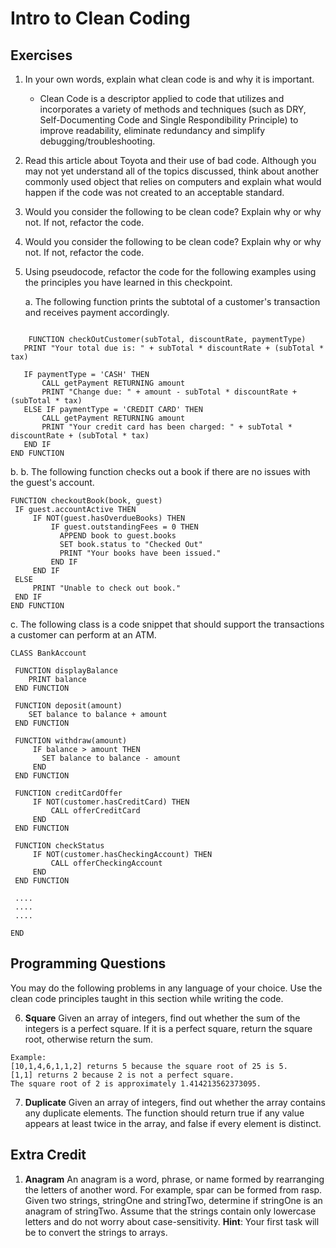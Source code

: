 # Intro to Clean Coding

## Exercises

1. In your own words, explain what clean code is and why it is important.
    * Clean Code is a descriptor applied to code that utilizes and incorporates a variety of methods and techniques (such as DRY, Self-Documenting Code and Single Respondibility Principle) to improve readability, eliminate redundancy and simplify debugging/troubleshooting.
2. Read this article about Toyota and their use of bad code. Although you may not yet understand all of the topics discussed, think about another commonly used object that relies on computers and explain what would happen if the code was not created to an acceptable standard.

3. Would you consider the following to be clean code? Explain why or why not. If not, refactor the code.

4. Would you consider the following to be clean code? Explain why or why not. If not, refactor the code.

5. Using pseudocode, refactor the code for the following examples using the principles you have learned in this checkpoint.

    a. The following function prints the subtotal of a customer's transaction and receives payment accordingly.
   
```

    FUNCTION checkOutCustomer(subTotal, discountRate, paymentType)
   PRINT "Your total due is: " + subTotal * discountRate + (subTotal * tax)

   IF paymentType = 'CASH' THEN
       CALL getPayment RETURNING amount
       PRINT "Change due: " + amount - subTotal * discountRate + (subTotal * tax)
   ELSE IF paymentType = 'CREDIT CARD' THEN
       CALL getPayment RETURNING amount
       PRINT "Your credit card has been charged: " + subTotal * discountRate + (subTotal * tax)
   END IF
END FUNCTION

```

b. b. The following function checks out a book if there are no issues with the guest's account.

```
FUNCTION checkoutBook(book, guest)
 IF guest.accountActive THEN
     IF NOT(guest.hasOverdueBooks) THEN
         IF guest.outstandingFees = 0 THEN
           APPEND book to guest.books
           SET book.status to "Checked Out"
           PRINT "Your books have been issued."
         END IF
     END IF
 ELSE
     PRINT "Unable to check out book."
 END IF
END FUNCTION
```

c. The following class is a code snippet that should support the transactions a customer can perform at an ATM.
```
CLASS BankAccount

 FUNCTION displayBalance
    PRINT balance
 END FUNCTION

 FUNCTION deposit(amount)
    SET balance to balance + amount
 END FUNCTION

 FUNCTION withdraw(amount)
     IF balance > amount THEN
       SET balance to balance - amount
     END
 END FUNCTION

 FUNCTION creditCardOffer
     IF NOT(customer.hasCreditCard) THEN
         CALL offerCreditCard
     END
 END FUNCTION

 FUNCTION checkStatus
     IF NOT(customer.hasCheckingAccount) THEN
         CALL offerCheckingAccount
     END
 END FUNCTION

 ....
 ....
 ....

END
```
## Programming Questions 
You may do the following problems in any language of your choice. Use the clean code principles taught in this section while writing the code.

6. **Square** Given an array of integers, find out whether the sum of the integers is a perfect square. If it is a perfect square, return the square root, otherwise return the sum.

```
Example:
[10,1,4,6,1,1,2] returns 5 because the square root of 25 is 5.
[1,1] returns 2 because 2 is not a perfect square.
The square root of 2 is approximately 1.414213562373095.
```
7. **Duplicate** Given an array of integers, find out whether the array contains any duplicate elements. The function should return true if any value appears at least twice in the array, and false if every element is distinct.

## Extra Credit

1. **Anagram** An anagram is a word, phrase, or name formed by rearranging the letters of another word. For example, spar can be formed from rasp. Given two strings, stringOne and stringTwo, determine if stringOne is an anagram of stringTwo. Assume that the strings contain only lowercase letters and do not worry about case-sensitivity. **Hint**: Your first task will be to convert the strings to arrays.